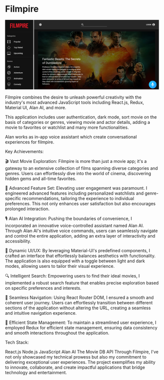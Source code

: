 # Filmpire

![App Screenshot](src/assets/images/Filmpire.jpg)

Filmpire combines the desire to unleash powerful creativity with the industry's most advanced JavaScript tools including React.js, Redux, Material UI, Alan AI, and more.

This application includes user authentication, dark mode, sort movie on the basis of categories or genres, viewing movie and actor details, adding a movie to favorites or watchlist and many more functionalities. 

Alan works as in-app voice assistant which create conversational experiences for filmpire.


Key Achievements:

🎬 Vast Movie Exploration: Filmpire is more than just a movie app; it's a gateway to an extensive collection of films spanning diverse categories and genres. Users can effortlessly dive into the world of cinema, discovering hidden gems and all-time favorites.

📜 Advanced Feature Set: Elevating user engagement was paramount. I engineered advanced features including personalized watchlists and genre-specific recommendations, tailoring the experience to individual preferences. This not only enhances user satisfaction but also encourages prolonged interaction.

🎙️ Alan AI Integration: Pushing the boundaries of convenience, I incorporated an innovative voice-controlled assistant named Alan AI. Through Alan AI's intuitive voice commands, users can seamlessly navigate and control the entire application, adding an extra layer of interactivity and accessibility.

🎨 Dynamic UI/UX: By leveraging Material-UI's predefined components, I crafted an interface that effortlessly balances aesthetics with functionality. The application is also equipped with a toggle between light and dark modes, allowing users to tailor their visual experience.

🔍 Intelligent Search: Empowering users to find their ideal movies, I implemented a robust search feature that enables precise exploration based on specific preferences and interests.

🚀 Seamless Navigation: Using React Router DOM, I ensured a smooth and coherent user journey. Users can effortlessly transition between different sections of the application without altering the URL, creating a seamless and intuitive navigation experience.

🔄 Efficient State Management: To maintain a streamlined user experience, I employed Redux for efficient state management, ensuring data consistency and smooth interactions throughout the application.

Tech Stack:

React.js
Node.js
JavaScript
Alan AI
The Movie DB API
Through Filmpire, I've not only showcased my technical prowess but also my commitment to delivering exceptional user experiences. The project exemplifies my ability to innovate, collaborate, and create impactful applications that bridge technology and entertainment.







